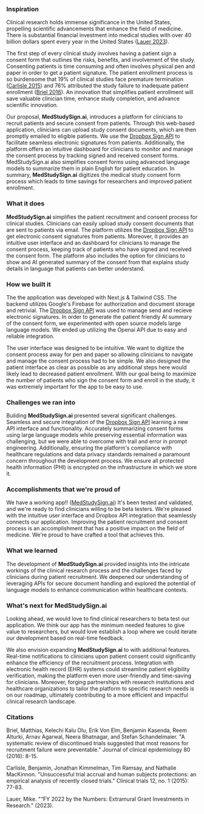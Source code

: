 ### Inspiration
Clinical research holds immense significance in the United States, propelling scientific advancements that enhance the field of medicine. There is substantial financial investment into medical studies with over 40 billion dollars spent every year in the United States ([Lauer 2023](https://nexus.od.nih.gov/all/2023/03/01/fy-2022-by-the-numbers-extramural-grant-investments-in-research/)). 

The first step of every clinical study involves having a patient sign a consent form that outlines the risks, benefits, and involvement of the study. Consenting patients is time consuming and often involves physical pen and paper in order to get a patient signature. The patient enrollment process is so burdensome that 19% of clinical studies face premature termination ([Carlisle 2015](https://europepmc.org/article/MED/25475878)) and 76% attributed the study failure to inadequate patient enrollment ([Briel 2016](https://www.jclinepi.com/article/S0895-4356(16)30278-5/fulltext)).  An innovation that simplifies patient enrollment will save valuable clinician time, enhance study completion, and advance scientific innovation.

Our proposal, **MedStudySign.ai**, introduces a platform for clinicians to recruit patients and secure consent from patients. Through this web-based application, clinicians can upload study consent documents, which are then promptly emailed to eligible patients. We use the [Dropbox Sign API](https://www.hellosign.com/products/dropbox-sign-api?_tk=paid_sem_goog_biz_b&_camp=20036280710&_kw=dropbox%20sign%20api|e&_ad=656686723083||c&gclid=Cj0KCQjwmvSoBhDOARIsAK6aV7jfJsIosnmfoJlM5zAhSAyYSia-SJv4dboQSn0WERLg6e_19VqoeVQaAg2cEALw_wcB) to facilitate seamless electronic signatures from patients. Additionally, the platform offers an intuitive dashboard for clinicians to monitor and manage the consent process by tracking signed and received consent forms. MedStudySign.ai also simplifies consent forms using advanced language models to summarize them in plain English for patient education. In summary, **MedStudySign.ai** digitizes the medical study consent form process which leads to time savings for researchers and improved patient enrollment.

### What it does
**MedStudySign.ai** simplifies the patient recruitment and consent process for clinical studies. Clinicians can easily upload study consent documents that are sent to patients via email. The platform utilizes the [Dropbox Sign API](https://www.hellosign.com/products/dropbox-sign-api?_tk=paid_sem_goog_biz_b&_camp=20036280710&_kw=dropbox%20sign%20api|e&_ad=656686723083||c&gclid=Cj0KCQjwmvSoBhDOARIsAK6aV7jfJsIosnmfoJlM5zAhSAyYSia-SJv4dboQSn0WERLg6e_19VqoeVQaAg2cEALw_wcB) to get electronic consent signatures from patients. Moreover, it provides an intuitive user interface and an dashboard for clinicians to manage the consent process, keeping track of patients who have signed and received the consent form. The platform also includes the option for clinicians to show and AI generated summary of the consent from that explains study details in language that patients can better understand.

### How we built it
The the application was developed with Next.js & Tailwind CSS.  The backend utilizes Google's Firebase for authorization and document storage and retrivial. The [Dropbox Sign API](https://www.hellosign.com/products/dropbox-sign-api?_tk=paid_sem_goog_biz_b&_camp=20036280710&_kw=dropbox%20sign%20api|e&_ad=656686723083||c&gclid=Cj0KCQjwmvSoBhDOARIsAK6aV7jfJsIosnmfoJlM5zAhSAyYSia-SJv4dboQSn0WERLg6e_19VqoeVQaAg2cEALw_wcB) was used to manage send and recieve electronic signatures.  In order to generate the patient friendly AI summary of the consent form, we experimented with open source models large language models. We ended up utilizing the Openai API due to easy and reliable integration.  

The user interface was designed to be intuitive. We want to digitize the consent process away for pen and paper so allowing clinicians to navigate and manage the consent process had to be simple.  We also designed the patient interface as clear as possible as any additional steps here would likely lead to decreased patient enrollment.  With our goal being to maximize the number of patients who sign the consent form and enroll in the study, it was extremely important for the app to be easy to use.

### Challenges we ran into
Building **MedStudySign.ai** presented several significant challenges. Seamless and secure integration of the [Dropbox Sign API](https://www.hellosign.com/products/dropbox-sign-api?_tk=paid_sem_goog_biz_b&_camp=20036280710&_kw=dropbox%20sign%20api|e&_ad=656686723083||c&gclid=Cj0KCQjwmvSoBhDOARIsAK6aV7jfJsIosnmfoJlM5zAhSAyYSia-SJv4dboQSn0WERLg6e_19VqoeVQaAg2cEALw_wcB) learning a new API interface and functionality. Accurately summarizing consent forms using large language models while preserving essential information was challenging, but we were able to overcome with trail and error in prompt engineering. Additionally, ensuring the platform's compliance with healthcare regulations and data privacy standards remained a paramount concern throughout the development process.  We ensure all protected health information (PHI) is encrypted on the infrastructure in which we store it.

### Accomplishments that we're proud of
We have a working app!! ([MedStudySign.ai](https://main.d3mqfaen5l53lz.amplifyapp.com/))  It's been tested and validated, and we're ready to find clinicians willing to be beta testers. We're pleased with the intuitive user interface and Dropbox API integration that seamlessly connects our application.  Improving the patient recruitment and consent process is an accomplishment that has a positive impact on the field of medicine.  We're proud to have crafted a tool that achieves this.

### What we learned
The development of **MedStudySign.ai** provided insights into the intricate workings of the clinical research process and the challenges faced by clinicians during patient recruitment. We deepened our understanding of leveraging APIs for secure document handling and explored the potential of language models to enhance communication within healthcare contexts.

### What's next for MedStudySign.ai
Looking ahead, we would love to find clinical researchers to beta test our application.  We think our app has the minimum needed features to give value to researchers, but would love establish a loop where we could iterate our development based on real-time feedback. 

We also envision expanding **MedStudySign.ai** to with additional features. Real-time notifications to clinicians upon patient consent could significantly enhance the efficiency of the recruitment process. Integration with electronic health record (EHR) systems could streamline patient eligibility verification, making the platform even more user-friendly and time-saving for clinicians. Moreover, forging partnerships with research institutions and healthcare organizations to tailor the platform to specific research needs is on our roadmap, ultimately contributing to a more efficient and impactful clinical research landscape.

### Citations
Briel, Matthias, Kelechi Kalu Olu, Erik Von Elm, Benjamin Kasenda, Reem Alturki, Arnav Agarwal, Neera Bhatnagar, and Stefan Schandelmaier. "A systematic review of discontinued trials suggested that most reasons for recruitment failure were preventable." Journal of clinical epidemiology 80 (2016): 8-15.

Carlisle, Benjamin, Jonathan Kimmelman, Tim Ramsay, and Nathalie MacKinnon. "Unsuccessful trial accrual and human subjects protections: an empirical analysis of recently closed trials." Clinical trials 12, no. 1 (2015): 77-83.

Lauer, Mike. "“FY 2022 by the Numbers: Extramural Grant Investments in Research." (2023).
